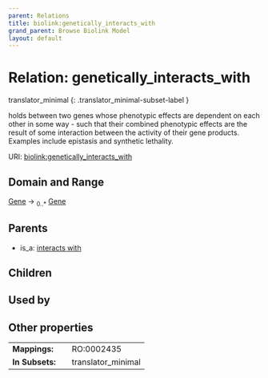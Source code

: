```yaml
---
parent: Relations
title: biolink:genetically_interacts_with
grand_parent: Browse Biolink Model
layout: default
---
```


# Relation: genetically_interacts_with

translator_minimal
{: .translator_minimal-subset-label }


holds between two genes whose phenotypic effects are dependent on each other in some way - such that their combined phenotypic effects are the result of some interaction between the activity of their gene products. Examples include epistasis and synthetic lethality.

URI: [biolink:genetically_interacts_with](https://w3id.org/biolink/vocab/genetically_interacts_with)

## Domain and Range

[Gene](Gene.md) ->  <sub>0..*</sub> [Gene](Gene.md)

## Parents

 *  is_a: [interacts with](interacts_with.md)

## Children


## Used by


## Other properties

|  |  |  |
| --- | --- | --- |
| **Mappings:** | | RO:0002435 |
| **In Subsets:** | | translator_minimal |

